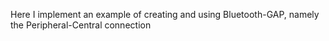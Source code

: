 Here I implement an example of creating and using Bluetooth-GAP, namely the Peripheral-Central connection
